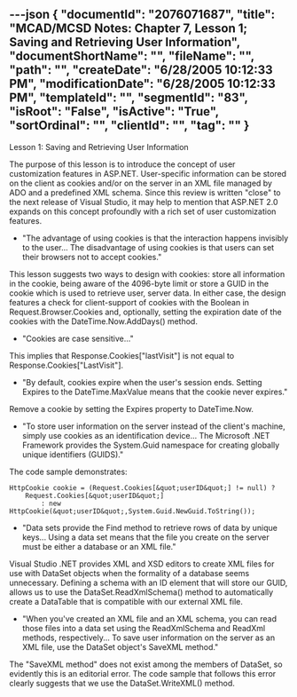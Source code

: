 ---json
{
  "documentId": "2076071687",
  "title": "MCAD/MCSD Notes: Chapter 7, Lesson 1; Saving and Retrieving User Information",
  "documentShortName": "",
  "fileName": "",
  "path": "",
  "createDate": "6/28/2005 10:12:33 PM",
  "modificationDate": "6/28/2005 10:12:33 PM",
  "templateId": "",
  "segmentId": "83",
  "isRoot": "False",
  "isActive": "True",
  "sortOrdinal": "",
  "clientId": "",
  "tag": ""
}
---

Lesson 1: Saving and Retrieving User Information

The purpose of this lesson is to introduce the concept of user customization features in ASP.NET. User-specific information can be stored on the client as cookies and/or on the server in an XML file managed by ADO and a predefined XML schema. Since this review is written &quot;close&quot; to the next release of Visual Studio, it may help to mention that ASP.NET 2.0 expands on this concept profoundly with a rich set of user customization features.

* &quot;The advantage of using cookies is that the interaction happens invisibly to the user... The disadvantage of using cookies is that users can set their browsers not to accept cookies.&quot;

This lesson suggests two ways to design with cookies: store all information in the cookie, being aware of the 4096-byte limit or store a GUID in the cookie which is used to retrieve user, server data. In either case, the design features a check for client-support of cookies with the Boolean in Request.Browser.Cookies and, optionally, setting the expiration date of the cookies with the DateTime.Now.AddDays() method.

* &quot;Cookies are case sensitive...&quot;

This implies that Response.Cookies[&quot;lastVisit&quot;] is not equal to Response.Cookies[&quot;LastVisit&quot;].

* &quot;By default, cookies expire when the user's session ends. Setting Expires to the DateTime.MaxValue means that the cookie never expires.&quot;

Remove a cookie by setting the Expires property to DateTime.Now.

* &quot;To store user information on the server instead of the client's machine, simply use cookies as an identification device... The Microsoft .NET Framework provides the System.Guid namespace for creating globally unique identifiers (GUIDS).&quot;

The code sample demonstrates:

    HttpCookie cookie = (Request.Cookies[&quot;userID&quot;] != null) ?
        Request.Cookies[&quot;userID&quot;]
            : new HttpCookie(&quot;userID&quot;,System.Guid.NewGuid.ToString());

* &quot;Data sets provide the Find method to retrieve rows of data by unique keys... Using a data set means that the file you create on the server must be either a database or an XML file.&quot;

Visual Studio .NET provides XML and XSD editors to create XML files for use with DataSet objects when the formality of a database seems unnecessary. Defining a schema with an ID element that will store our GUID, allows us to use the DataSet.ReadXmlSchema() method to automatically create a DataTable that is compatible with our external XML file.

* &quot;When you've created an XML file and an XML schema, you can read those files into a data set using the ReadXmlSchema and ReadXml methods, respectively... To save user information on the server as an XML file, use the DataSet object's SaveXML method.&quot;

The &quot;SaveXML method&quot; does not exist among the members of DataSet, so evidently this is an editorial error. The code sample that follows this error clearly suggests that we use the DataSet.WriteXML() method.
